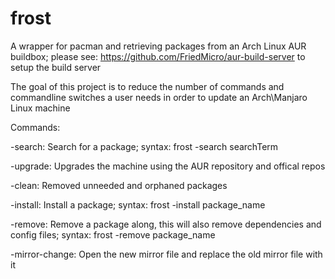# frost
A wrapper for pacman and retrieving packages from an Arch Linux AUR buildbox; please see: https://github.com/FriedMicro/aur-build-server to setup the build server

The goal of this project is to reduce the number of commands and commandline switches a user needs in order to update an Arch\Manjaro Linux machine

Commands:

-search: Search for a package; syntax: frost -search searchTerm

-upgrade: Upgrades the machine using the AUR repository and offical repos

-clean: Removed unneeded and orphaned packages

-install: Install a package; syntax: frost -install package_name

-remove: Remove a package along, this will also remove dependencies and config files; syntax: frost -remove package_name

-mirror-change: Open the new mirror file and replace the old mirror file with it
